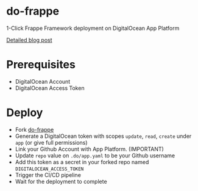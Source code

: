 # do-frappe
1-Click Frappe Framework deployment on DigitalOcean App Platform

[Detailed blog post](https://dev.to/aldo/1-click-frappe-framework-deployment-on-digitalocean-app-platform-2lbb)

# Prerequisites

- DigitalOcean Account
- DigitalOcean Access Token

# Deploy

- Fork [do-frappe](https://github.com/aldo-o/do-frappe)
- Generate a DigitalOcean token with scopes `update`, `read`, `create` under `app` (or give full permissions)
- Link your Github Account with App Platform. (IMPORTANT)
- Update `repo` value on `.do/app.yaml` to be your Github username
- Add this token as a secret in your forked repo named `DIGITALOCEAN_ACCESS_TOKEN`
- Trigger the CI/CD pipeline
- Wait for the deployment to complete